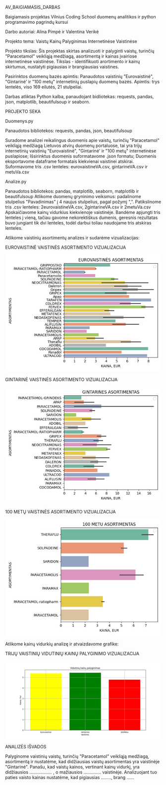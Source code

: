 AV_BAIGIAMASIS_DARBAS

Baigiamasis projektas Vilnius Coding School duomenų analitikos ir python programavimo pagrindų kursui

Darbo autoriai: Alina Pimpė ir Valentina Verikė

Projekto tema: Vaistų Kainų Palyginimas Internetinėse Vaistinėse

Projekto tikslas: Šis projektas skirtas analizuoti ir palyginti vaistų, turinčių "Paracetamol" veikliąją medžiagą,  asortimentą ir kainas  įvairiose internetinėse vaistinėse. 
Tikslas - identifikuoti arortimento ir kainų skirtumus, nustatyti pigiausias ir brangiausias vaistines.

Pasirinktos duomenų bazės apimtis: 
Panaudotos vaistinių "Eurovaistinė", "Gintarinė' ir "100 metų" internetinių puslapių duomenų bazės. 
Apimtis: trys lentelės, viso 169 eilutės, 21 stulpeliai.

Darbas atliktas Python kalba, panaudojant bidliotekas:  requests, pandas, json, matplotlib, beautifulsoup ir seaborn.

PROJEKTO SEKA

Duomenys.py

Panaudotos bibliotekos: requests, pandas, json, beautifulsoup 

Suradome analizei reikalingus duomenis apie vaistų, turinčių "Paracetamol" veikliąją medžiagą Lietuvos atvirų duomenų portaluose, 
tai yra trijų internetinių vaistinių "Eurovaistinė", "Gintarinė' ir "100 metų" internetinėse puslapiose;
Išsirinktus duomenis suformatavome .json formatu;
Duomenis eksportavome dataframe formatais kiekvienai vaistinei atskirai.
Suformavome tris .csv lenteles: eurovaistineVA.csv, gintarineVA.csv ir metuVa.csv

Analize.py

Panaudotos bibliotekos: pandas, matplotlib, seaborn, matplotlib ir beautifulsoup
Atlikome duomenų gryninimo veiksmus: padalinome stulpelius "Pavadinimas" į 4 naujus stulpelius, pagal požymį ",".
Patikslinome tris .csv lenteles: 2eurovaistineVA.csv, 2gintarineVA.csv ir 2metuVa.csv
Apskaičiavome kainų vidurkius kiekvienoje vaistinėje.
Bandėme apjungti tris lenteles į vieną, tačiau gavome nekorektiškus dumenis, geresnis rezultatas buvo jungiant tik dvi lenteles, 
todėl darbui toliau naudojame tris atskiras lenteles.

Atlikome vaistinių asortimentų analizes ir sudarėme vizualizacijas:



EUROVAISTINĖ VAISTINĖS ASORTIMENTO VIZUALIZACIJA

![img.png](img.png)

GINTARINĖ VAISTINĖS ASORTIMENTO VIZUALIZACIJA

![img_1.png](img_1.png)

100 METŲ VAISTINĖS ASORTIMENTO VIZUALIZACIJA

![img_2.png](img_2.png)




Atlikome kainų vidurkių analizę ir atvaizdavome grafike:

TRIJŲ VAISTINIŲ VIDUTINIŲ KAINŲ PALYGINIMO VIZUALIZACIJA

![img_5.png](img_5.png)


ANALIZĖS IŠVADOS

Palyginome vaistinių vaistų, turinčių "Paracetamol" veikliąją medžiagą, asortimentą ir nustatėme, kad didžiausias vaistų asortimentas yra  vaistinėje "Gintarinė".
Panašu, kad vaistų kainos, vertinant kainų vidurkį, yra didžiausios .................. , o mažiausios .............. vaistinėje. 
Analizuojant tuo paties vaisto kainas nustatėme, kad pigiausias   ........, brang ......

